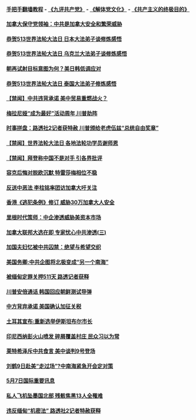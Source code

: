 #### [手把手翻墙教程](https://github.com/gfw-breaker/guides/wiki) -  [《九评共产党》](https://github.com/gfw-breaker/9ping.md?t=05080037) - [《解体党文化》](https://github.com/gfw-breaker/jtdwh.md?t=05080037) - [《共产主义的终极目的》](https://github.com/gfw-breaker/gczydzjmd.md?t=05080037)

#### [加拿大保守党领袖：中共是加拿大安全和繁荣威胁](../pages/prog202/a102573289.md?t=05080037) 

#### [恭贺513世界法轮大法日 日本大法弟子谈修炼感悟](../pages/prog202/a102573280.md?t=05080037) 

#### [恭贺513世界法轮大法日 乌克兰大法弟子谈修炼感悟](../pages/prog202/a102573267.md?t=05080037) 

#### [朝再试射目标意图为何？美日韩低调应对](../pages/prog202/a102573260.md?t=05080037) 


#### [恭贺513世界法轮大法日 泰国大法弟子修炼感悟](../pages/prog202/a102573191.md?t=05080037) 

#### [【禁闻】中共违背承诺 美中贸易重燃战火？](../pages/prog202/a102573162.md?t=05080037) 

#### [梅拉尼娅“成为最好”活动周年 川普助阵](../pages/prog202/a102573144.md?t=05080037) 

#### [时事拼盘：路透社2记者获特赦 川普颁给老虎伍兹“总统自由奖章”](../pages/prog202/a102573130.md?t=05080037) 

#### [【禁闻】世界法轮大法日 各地法轮功学员谢师恩](../pages/prog202/a102573105.md?t=05080037) 

#### [【禁闻】拜登称中国不是对手 引各界批评](../pages/prog202/a102573100.md?t=05080037) 

#### [容克后悔对脱欧沉默 特雷莎梅相位不稳](../pages/prog202/a102573078.md?t=05080037) 

#### [反送中恶法 李柱铭率团访加拿大吁关注](../pages/prog202/a102573070.md?t=05080037) 

#### [香港《逃犯条例》修订 威胁30万加拿大人安全](../pages/prog202/a102573045.md?t=05080037) 

#### [里根时代策师：中企渗透威胁美资本市场](../pages/prog202/a102573022.md?t=05080037) 

#### [加拿大联邦大选在即 专家忧心中共渗透(三)](../pages/prog202/a102573027.md?t=05080037) 

#### [加国夫妇忆被中共囚禁：绝望与希望交织](../pages/prog202/a102573003.md?t=05080037) 

#### [美国务卿:中共企图将北极变成“另一个南海”](../pages/prog202/a102572956.md?t=05080037) 

#### [被缅甸定罪关押511天 路透记者获释](../pages/prog202/a102572928.md?t=05080037) 

#### [川普安倍通话 韩国回应朝鲜测试导弹](../pages/prog202/a102572932.md?t=05080037) 

#### [中方背弃承诺 美国确认加征关税](../pages/prog202/a102572908.md?t=05080037) 

#### [土耳其宣布:重新选举伊斯坦布尔市长](../pages/prog202/a102572888.md?t=05080037) 

#### [印尼西纳彭火山喷发 碎屑覆盖村庄 民众习以为常](../pages/prog202/a102572764.md?t=05080037) 


#### [莱特希泽斥中共食言 美中谈判9号登场](../pages/prog202/a102572664.md?t=05080037) 

#### [刘鹤9日赴美“走过场”?中南海紧急开会定对策](../pages/prog202/a102572650.md?t=05080037) 

#### [5月7日国际重要讯息](../pages/prog202/a102572656.md?t=05080037) 

#### [私人飞机坠墨国北部 残骸焦黑13人全罹难](../pages/prog202/a102572605.md?t=05080037) 

#### [违反缅甸“机密法” 路透社2记者特赦获释](../pages/prog202/a102572593.md?t=05080037) 

